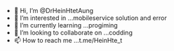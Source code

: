 - 👋 Hi, I’m @DrHeinHtetAung
- 👀 I’m interested in ...mobileservice solution and error
- 🌱 I’m currently learning ...progiming
- 💞️ I’m looking to collaborate on ...codding  
- 📫 How to reach me ...t.me/HeinHte_t

<!---
DrHeinHtetAung/DrHeinHtetAung is a ✨ special ✨ repository because its `README.md` (this file) appears on your GitHub profile.
You can click the Preview link to take a look at your changes.
--->
